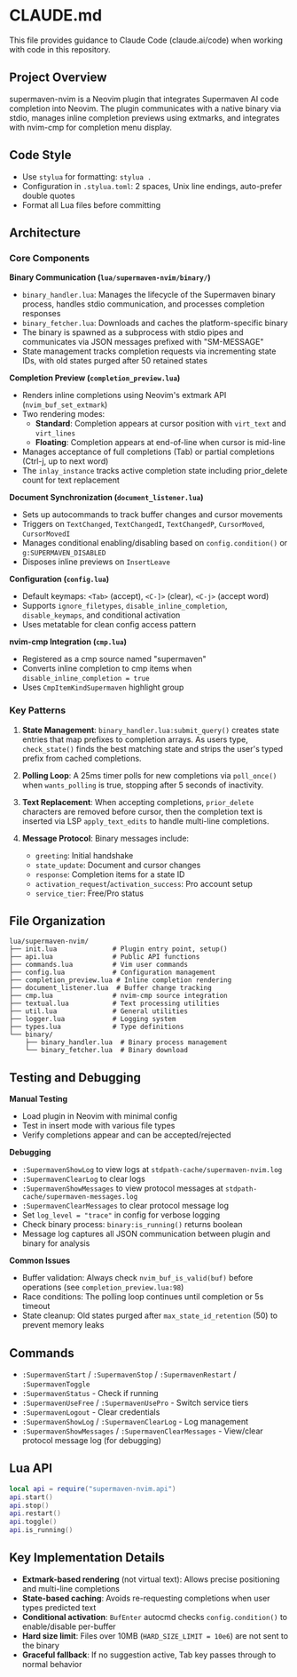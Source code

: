 # CLAUDE.md

This file provides guidance to Claude Code (claude.ai/code) when working with code in this repository.

## Project Overview

supermaven-nvim is a Neovim plugin that integrates Supermaven AI code completion into Neovim. The plugin communicates with a native binary via stdio, manages inline completion previews using extmarks, and integrates with nvim-cmp for completion menu display.

## Code Style

- Use `stylua` for formatting: `stylua .`
- Configuration in `.stylua.toml`: 2 spaces, Unix line endings, auto-prefer double quotes
- Format all Lua files before committing

## Architecture

### Core Components

**Binary Communication (`lua/supermaven-nvim/binary/`)**
- `binary_handler.lua`: Manages the lifecycle of the Supermaven binary process, handles stdio communication, and processes completion responses
- `binary_fetcher.lua`: Downloads and caches the platform-specific binary
- The binary is spawned as a subprocess with stdio pipes and communicates via JSON messages prefixed with "SM-MESSAGE"
- State management tracks completion requests via incrementing state IDs, with old states purged after 50 retained states

**Completion Preview (`completion_preview.lua`)**
- Renders inline completions using Neovim's extmark API (`nvim_buf_set_extmark`)
- Two rendering modes:
  - **Standard**: Completion appears at cursor position with `virt_text` and `virt_lines`
  - **Floating**: Completion appears at end-of-line when cursor is mid-line
- Manages acceptance of full completions (Tab) or partial completions (Ctrl-j, up to next word)
- The `inlay_instance` tracks active completion state including prior_delete count for text replacement

**Document Synchronization (`document_listener.lua`)**
- Sets up autocommands to track buffer changes and cursor movements
- Triggers on `TextChanged`, `TextChangedI`, `TextChangedP`, `CursorMoved`, `CursorMovedI`
- Manages conditional enabling/disabling based on `config.condition()` or `g:SUPERMAVEN_DISABLED`
- Disposes inline previews on `InsertLeave`

**Configuration (`config.lua`)**
- Default keymaps: `<Tab>` (accept), `<C-]>` (clear), `<C-j>` (accept word)
- Supports `ignore_filetypes`, `disable_inline_completion`, `disable_keymaps`, and conditional activation
- Uses metatable for clean config access pattern

**nvim-cmp Integration (`cmp.lua`)**
- Registered as a cmp source named "supermaven"
- Converts inline completion to cmp items when `disable_inline_completion = true`
- Uses `CmpItemKindSupermaven` highlight group

### Key Patterns

1. **State Management**: `binary_handler.lua:submit_query()` creates state entries that map prefixes to completion arrays. As users type, `check_state()` finds the best matching state and strips the user's typed prefix from cached completions.

2. **Polling Loop**: A 25ms timer polls for new completions via `poll_once()` when `wants_polling` is true, stopping after 5 seconds of inactivity.

3. **Text Replacement**: When accepting completions, `prior_delete` characters are removed before cursor, then the completion text is inserted via LSP `apply_text_edits` to handle multi-line completions.

4. **Message Protocol**: Binary messages include:
   - `greeting`: Initial handshake
   - `state_update`: Document and cursor changes
   - `response`: Completion items for a state ID
   - `activation_request`/`activation_success`: Pro account setup
   - `service_tier`: Free/Pro status

## File Organization

```
lua/supermaven-nvim/
├── init.lua              # Plugin entry point, setup()
├── api.lua               # Public API functions
├── commands.lua          # Vim user commands
├── config.lua            # Configuration management
├── completion_preview.lua # Inline completion rendering
├── document_listener.lua  # Buffer change tracking
├── cmp.lua               # nvim-cmp source integration
├── textual.lua           # Text processing utilities
├── util.lua              # General utilities
├── logger.lua            # Logging system
├── types.lua             # Type definitions
└── binary/
    ├── binary_handler.lua  # Binary process management
    └── binary_fetcher.lua  # Binary download
```

## Testing and Debugging

**Manual Testing**
- Load plugin in Neovim with minimal config
- Test in insert mode with various file types
- Verify completions appear and can be accepted/rejected

**Debugging**
- `:SupermavenShowLog` to view logs at `stdpath-cache/supermaven-nvim.log`
- `:SupermavenClearLog` to clear logs
- `:SupermavenShowMessages` to view protocol messages at `stdpath-cache/supermaven-messages.log`
- `:SupermavenClearMessages` to clear protocol message log
- Set `log_level = "trace"` in config for verbose logging
- Check binary process: `binary:is_running()` returns boolean
- Message log captures all JSON communication between plugin and binary for analysis

**Common Issues**
- Buffer validation: Always check `nvim_buf_is_valid(buf)` before operations (see `completion_preview.lua:98`)
- Race conditions: The polling loop continues until completion or 5s timeout
- State cleanup: Old states purged after `max_state_id_retention` (50) to prevent memory leaks

## Commands

- `:SupermavenStart` / `:SupermavenStop` / `:SupermavenRestart` / `:SupermavenToggle`
- `:SupermavenStatus` - Check if running
- `:SupermavenUseFree` / `:SupermavenUsePro` - Switch service tiers
- `:SupermavenLogout` - Clear credentials
- `:SupermavenShowLog` / `:SupermavenClearLog` - Log management
- `:SupermavenShowMessages` / `:SupermavenClearMessages` - View/clear protocol message log (for debugging)

## Lua API

```lua
local api = require("supermaven-nvim.api")
api.start()
api.stop()
api.restart()
api.toggle()
api.is_running()
```

## Key Implementation Details

- **Extmark-based rendering** (not virtual text): Allows precise positioning and multi-line completions
- **State-based caching**: Avoids re-requesting completions when user types predicted text
- **Conditional activation**: `BufEnter` autocmd checks `config.condition()` to enable/disable per-buffer
- **Hard size limit**: Files over 10MB (`HARD_SIZE_LIMIT = 10e6`) are not sent to the binary
- **Graceful fallback**: If no suggestion active, Tab key passes through to normal behavior
